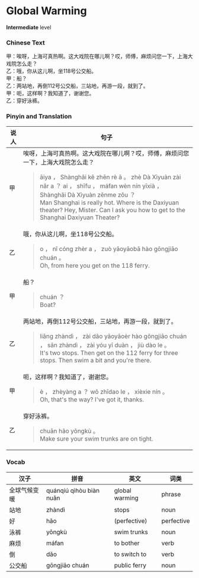 # Global Warming
**Intermediate** level
### Chinese Text
甲：唉呀，上海可真热啊。这大戏院在哪儿啊？哎，师傅，麻烦问您一下，上海大戏院怎么走？<br />乙：哦，你从这儿啊，坐118号公交船。<br />甲：船？<br />乙：两站地，再倒112号公交船，三站地，再游一段，就到了。<br />甲：呃，这样啊？我知道了，谢谢您。<br />乙：穿好泳裤。

### Pinyin and Translation
|说人|句子|
|----|----|
|甲|唉呀，上海可真热啊。这大戏院在哪儿啊？哎，师傅，麻烦问您一下，上海大戏院怎么走？<blockquote>āiya ， Shànghǎi kě zhēn rè ā 。 zhè Dà Xìyuàn zài nǎr a ？ ai ， shīfu ， máfan wèn nín yīxià ， Shànghǎi Dà Xìyuàn zěnme zǒu ？<br />Man Shanghai is really hot. Where is the Daxiyuan theater? Hey, Mister. Can I ask you how to get to the Shanghai Daxiyuan Theater?</blockquote>|
|乙|哦，你从这儿啊，坐118号公交船。<blockquote>o ， nǐ cóng zhèr a ， zuò yāoyāobā hào gōngjiāo chuán 。<br />Oh, from here you get on the 118 ferry.</blockquote>|
|甲|船？<blockquote>chuán ？<br />Boat?</blockquote>|
|乙|两站地，再倒112号公交船，三站地，再游一段，就到了。<blockquote>liǎng zhàndì ， zài dǎo yāoyāoèr hào gōngjiāo chuán ， sān zhàndì ， zài yóu yī duàn ， jiù dào le 。<br />It's two stops. Then get on the 112 ferry for three stops. Then swim a bit and you're there.</blockquote>|
|甲|呃，这样啊？我知道了，谢谢您。<blockquote>è ， zhèyàng a ？ wǒ zhīdao le ， xièxie nín 。<br />Oh, that's the way? I've got it, thanks.</blockquote>|
|乙|穿好泳裤。<blockquote>chuān hǎo yǒngkù 。<br />Make sure your swim trunks are on tight.</blockquote>|
### Vocab
|汉子|拼音|英文|词类|
|----|----|----|----|
|全球气候变暖|quánqiú qìhòu biàn nuǎn|global warming|phrase|
|站地|zhàndì|stops|noun|
|好|hǎo|(perfective)|perfective|
|泳裤|yǒngkù|swim trunks|noun|
|麻烦|máfan|to bother|verb|
|倒|dǎo|to switch to|verb|
|公交船|gōngjiāo chuán|public ferry|noun|
